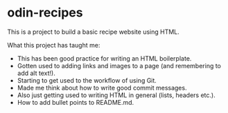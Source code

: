 # odin-recipes

This is a project to build a basic recipe website using HTML.

What this project has taught me:
- This has been good practice for writing an HTML boilerplate.
- Gotten used to adding links and images to a page (and remembering to add alt text!).
- Starting to get used to the workflow of using Git.
- Made me think about how to write good commit messages.
- Also just getting used to writing HTML in general (lists, headers etc.).
- How to add bullet points to README.md.

